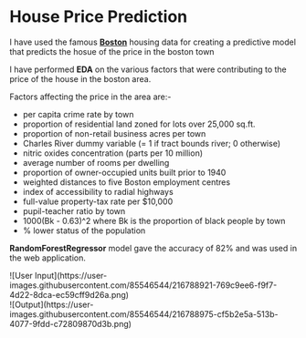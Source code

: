 # House Price Prediction
<p>I have used the famous <b><a href="https://archive.ics.uci.edu/ml/machine-learning-databases/housing/">Boston</a></b> housing data for creating a predictive model that predicts the hosue of the price in the boston town</p>
<p>I have performed <b>EDA</b> on the various factors that were contributing to the price of the house in the boston area.</p>
<p>Factors affecting the price in the area are:-</p>
<ul>
    <li>per capita crime rate by town</li>
    <li>proportion of residential land zoned for lots over 25,000 sq.ft.</li>
    <li>proportion of non-retail business acres per town</li>
    <li>Charles River dummy variable (= 1 if tract bounds river; 0 otherwise)</li>
    <li>nitric oxides concentration (parts per 10 million)</li>
    <li>average number of rooms per dwelling</li>
    <li>proportion of owner-occupied units built prior to 1940</li>
    <li>weighted distances to five Boston employment centres</li>
    <li>index of accessibility to radial highways</li>
    <li>full-value property-tax rate per $10,000</li>
    <li>pupil-teacher ratio by town</li>
    <li>1000(Bk - 0.63)^2 where Bk is the proportion of black people by town</li>
    <li>% lower status of the population</li>
</ul>
<p><b>RandomForestRegressor</b> model gave the accuracy of 82% and was used in the web application.</p>
![User Input](https://user-images.githubusercontent.com/85546544/216788921-769c9ee6-f9f7-4d22-8dca-ec59cff9d26a.png)
<br>
![Output](https://user-images.githubusercontent.com/85546544/216788975-cf5b2e5a-513b-4077-9fdd-c72809870d3b.png)

